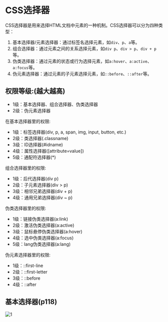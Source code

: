 # CSS选择器

CSS选择器是用来选择HTML文档中元素的一种机制。CSS选择器可以分为四种类型：

1. 基本选择器/元素选择器：通过标签名选择元素，如`div`、`p`、`a`等。
2. 组合选择器：通过元素之间的关系选择元素，如`div p`、`div > p`、`div + p`等。
3. 伪类选择器：通过元素的状态或行为选择元素，如`a:hover`、`a:active`、`a:focus`等。
4. 伪元素选择器：通过元素的子元素选择元素，如`::before`、`::after`等。


## 权限等级:(越大越高)

- 1级：基本选择器、组合选择器、伪类选择器
- 2级：伪元素选择器

在基本选择器里的权限:

- 1级：标签选择器(div, p, a, span, img, input, button, etc.)
- 2级：类选择器(.classname)
- 3级：ID选择器(#idname)
- 4级：属性选择器([attribute=value])
- 5级：通配符选择器(*)


组合选择器里的权限:

- 1级：后代选择器(div p)
- 2级：子元素选择器(div > p)
- 3级：相邻兄弟选择器(div + p)
- 4级：通用兄弟选择器(div ~ p)

伪类选择器里的权限:

- 1级：链接伪类选择器(a:link)
- 2级：激活伪类选择器(a:active)
- 3级：鼠标悬停伪类选择器(a:hover)
- 4级：选中伪类选择器(a:focus)
- 5级：lang伪类选择器(a:lang)


伪元素选择器里的权限:

- 1级：::first-line
- 2级：::first-letter
- 3级：::before
- 4级：::after

## 基本选择器(p118)

![1]()


